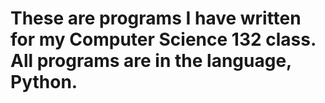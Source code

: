 # These are programs I have written for my Computer Science 132 class. All programs are in the language, Python.
